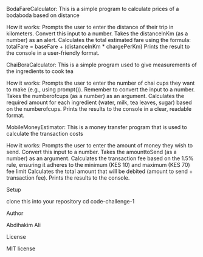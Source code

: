 BodaFareCalculator:
This is a simple program to calculate prices of a bodaboda based on distance

How it works:
Prompts the user to enter the distance of their trip in kilometers. Convert this input to a number.
Takes the distanceInKm (as a number) as an alert.
Calculates the total estimated fare using the formula: totalFare = baseFare + (distanceInKm * chargePerKm)
Prints the result to the console in a user-friendly format.

ChaiBoraCalculator:
This is a simple program used to give measurements of the ingredients to cook tea

How it works:
Prompts the user to enter the number of chai cups they want to make (e.g., using prompt()). Remember to convert the input to a number.
Takes the numberofcups (as a number) as an argument.
Calculates the required amount for each ingredient (water, milk, tea leaves, sugar) based on the numberofcups.
Prints the results to the console in a clear, readable format.

MobileMoneyEstimator:
This is a money transfer program that is used to calculate the  transaction costs

How it works:
Prompts the user to enter the amount of money they wish to send. Convert this input to a number.
Takes the amounttoSend (as a number) as an argument.
Calculates the transaction fee based on the 1.5% rule, ensuring it adheres to the minimum (KES 10) and maximum (KES 70) fee limit
Calculates the total amount that will be debited (amount to send + transaction fee).
Prints the results to the console.

Setup

clone this into your repository 
cd code-challenge-1

Author

Abdihakim Ali


License

MIT license
